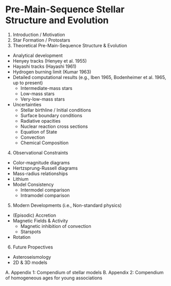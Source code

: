 # Pre-Main-Sequence Stellar Structure and Evolution

1. Introduction / Motivation
2. Star Formation / Protostars 
3. Theoretical Pre-Main-Sequence Structure & Evolution 
  * Analytical development
  * Henyey tracks (Henyey et al. 1955)
  * Hayashi tracks (Hayashi 1961)
  * Hydrogen burning limit (Kumar 1963)
  * Detailed computational results (e.g., Iben 1965, Bodenheimer et al. 1965, up to present)
    * Intermediate-mass stars
    * Low-mass stars
    * Very-low-mass stars
  * Uncertainties
    * Stellar birthline / Initial conditions
    * Surface boundary conditions
    * Radiative opacities
    * Nuclear reaction cross sections
    * Equation of State
    * Convection
    * Chemical Composition
4. Observational Constraints
  * Color-magnitude diagrams
  * Hertzsprung-Russell diagrams
  * Mass-radius relationships
  * Lithium
  * Model Consistency
    * Intermodel comparison
    * Intramodel comparison
5. Modern Developments (i.e., Non-standard physics)
  * (Episodic) Accretion
  * Magnetic Fields & Activity
    * Magnetic inhibition of convection
    * Starspots
  * Rotation
6. Future Propectives
  * Asteroseismology
  * 2D & 3D models

A. Appendix 1: Compendium of stellar models
B. Appendix 2: Compendium of homogeneous ages for young associations
